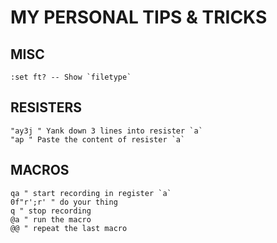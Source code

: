 # MY PERSONAL TIPS & TRICKS

## MISC

```vim
:set ft? -- Show `filetype`
```

## RESISTERS

```vim
"ay3j " Yank down 3 lines into resister `a`
"ap " Paste the content of resister `a`
```

## MACROS

```vim
qa " start recording in register `a`
0f"r';r' " do your thing
q " stop recording
@a " run the macro
@@ " repeat the last macro
```
